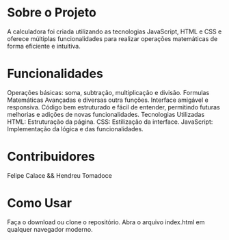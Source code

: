 # Sobre o Projeto
A calculadora foi criada utilizando as tecnologias JavaScript, HTML e CSS e oferece múltiplas funcionalidades para realizar operações matemáticas de forma eficiente e intuitiva.
# Funcionalidades
Operações básicas: soma, subtração, multiplicação e divisão.
Formulas Matemáticas Avançadas e diversas outra funções.
Interface amigável e responsiva.
Código bem estruturado e fácil de entender, permitindo futuras melhorias e adições de novas funcionalidades.
Tecnologias Utilizadas
HTML: Estruturação da página.
CSS: Estilização da interface.
JavaScript: Implementação da lógica e das funcionalidades.
# Contribuidores
Felipe Calace &&
Hendreu Tomadoce
# Como Usar
Faça o download ou clone o repositório.
Abra o arquivo index.html em qualquer navegador moderno.
